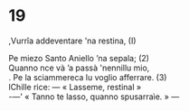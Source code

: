 # 19  
  
,Vurrîa addeventare 'na restina, (I)  
  
Pe miezo Santo Aniello ’na sepala; (2)  
Quanno nce và ’a passà 'nennillu mio,  
. Pe la sciammereca lu voglio afferrare. (3)  
lChille rice: — « Lasseme, restinal »  
-—' « Tanno te lasso, quanno spusarraìe. » —  
  
  
